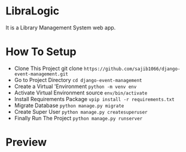 # LibraLogic
It is a Library Management System web app.
# How To Setup
- Clone This Project git clone `https://github.com/sajib1066/django-event-management.git`
- Go to Project Directory `cd django-event-management`
- Create a Virtual 'Environment `python -m venv env`
- Activate Virtual Environment source `env/bin/activate`
- Install Requirements Package `vpip install -r requirements.txt`
- Migrate Database `python manage.py migrate`
- Create Super User `python manage.py createsuperuser`
- Finally Run The Project `python manage.py runserver`

# Preview  
